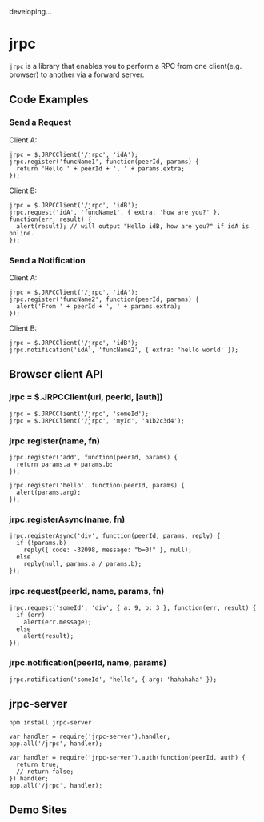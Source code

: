 developing...

# jrpc

`jrpc` is a library that enables you to perform a RPC from one client(e.g. browser) to another via a forward server.

## Code Examples

### Send a Request

Client A:

    jrpc = $.JRPCClient('/jrpc', 'idA');
    jrpc.register('funcName1', function(peerId, params) {
      return 'Hello ' + peerId + ', ' + params.extra;
    });

Client B:

    jrpc = $.JRPCClient('/jrpc', 'idB');
    jrpc.request('idA', 'funcName1', { extra: 'how are you?' }, function(err, result) {
      alert(result); // will output "Hello idB, how are you?" if idA is online.
    });

### Send a Notification

Client A:

    jrpc = $.JRPCClient('/jrpc', 'idA');
    jrpc.register('funcName2', function(peerId, params) {
      alert('From ' + peerId + ', ' + params.extra);
    });

Client B:

    jrpc = $.JRPCClient('/jrpc', 'idB');
    jrpc.notification('idA', 'funcName2', { extra: 'hello world' });

## Browser client API

### jrpc = $.JRPCClient(uri, peerId, [auth])

    jrpc = $.JRPCClient('/jrpc', 'someId');
    jrpc = $.JRPCClient('/jrpc', 'myId', 'a1b2c3d4');

### jrpc.register(name, fn)

    jrpc.register('add', function(peerId, params) {
      return params.a + params.b;
    });

    jrpc.register('hello', function(peerId, params) {
      alert(params.arg);
    });

### jrpc.registerAsync(name, fn)

    jrpc.registerAsync('div', function(peerId, params, reply) {
      if (!params.b)
        reply({ code: -32098, message: "b=0!" }, null);
      else
        reply(null, params.a / params.b);
    });

### jrpc.request(peerId, name, params, fn)

    jrpc.request('someId', 'div', { a: 9, b: 3 }, function(err, result) {
      if (err)
        alert(err.message);
      else
        alert(result);
    });

### jrpc.notification(peerId, name, params)

    jrpc.notification('someId', 'hello', { arg: 'hahahaha' });

## jrpc-server

    npm install jrpc-server

    var handler = require('jrpc-server').handler;
    app.all('/jrpc', handler);

    var handler = require('jrpc-server').auth(function(peerId, auth) {
      return true;
      // return false;
    }).handler;
    app.all('/jrpc', handler);

## Demo Sites
